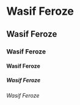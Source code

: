 # Wasif Feroze
## Wasif Feroze
### Wasif Feroze
#### Wasif Feroze
##### Wasif Feroze
###### Wasif Feroze
